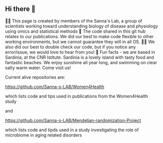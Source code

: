 ## Hi there 👋


🙋‍♀️ This page is created by members of the Sanna's Lab, a group of scientists working toward understanding biology of disease and physiology using omics and statistical methods
🌈 The code shared in this git hub relates to our publications. We did our best to make code flexible to other working environments, but we cannot guarantee they will in all OS.
👩‍💻 We also did our best to double check our code, but if you notice any error/issue, we would love to hear from you!
🍿 Fun facts - we are based in Sardinia, at the CNR Istitute. Sardinia is a lovely island with tasty food and fantastic beaches. We enjoy sunshine all year long, and swimming on clear salty warm water. Come visit us!


Current alive repositories are:

https://github.com/Sanna-s-LAB/Women4Health

which lists code and tips used in publications from the Women4Health study

and

https://github.com/Sanna-s-LAB/Mendelian-randomization-Project

which lists code and tipds used in a study investigating the role of microbiome in aging related disorders
